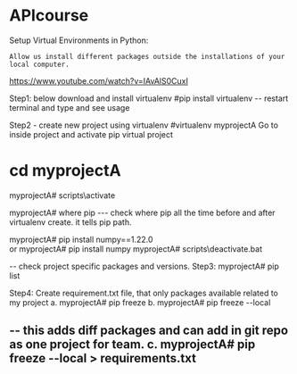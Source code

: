 # APIcourse

Setup Virtual Environments in Python:

	Allow us install different packages outside the installations of your local computer.
https://www.youtube.com/watch?v=IAvAlS0CuxI

Step1: below download and install virtualenv 
#pip install virtualenv
-- restart terminal and type <virtualenv> and see usage

Step2 - create new project using virtualenv
#virtualenv myprojectA
Go to inside project and activate pip virtual project
# cd myprojectA
myprojectA# scripts\activate

myprojectA# where pip     --- check where pip all the time before and after virtualenv create. it tells pip path.

myprojectA# pip install numpy==1.22.0     
		or 
myprojectA# pip install numpy
myprojectA# scripts\deactivate.bat

-- check project specific packages and versions.
Step3: myprojectA# pip list

Step4: Create requirement.txt  file, that only packages available  related to my project 
a. myprojectA# pip freeze
b. myprojectA# pip freeze --local

-- this adds diff packages and can add in git repo as one project for team.
c. myprojectA# pip freeze --local  > requirements.txt
---------------------------------
	
